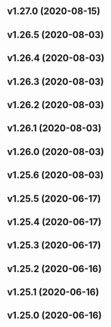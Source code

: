## v1.27.0 (2020-08-15)

## v1.26.5 (2020-08-03)

## v1.26.4 (2020-08-03)

## v1.26.3 (2020-08-03)

## v1.26.2 (2020-08-03)

## v1.26.1 (2020-08-03)

## v1.26.0 (2020-08-03)

## v1.25.6 (2020-08-03)

## v1.25.5 (2020-06-17)

## v1.25.4 (2020-06-17)

## v1.25.3 (2020-06-17)

## v1.25.2 (2020-06-16)

## v1.25.1 (2020-06-16)

## v1.25.0 (2020-06-16)
